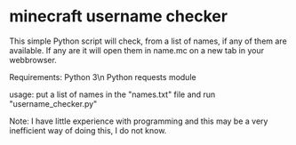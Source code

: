 # minecraft username checker

This simple Python script will check, from a list of names, if any of them are available. If any are it will open them in name.mc on a new tab in your webbrowser.

Requirements: 
Python 3\n
Python requests module

usage:
put a list of names in the "names.txt" file and run "username_checker.py"

Note: I have little experience with programming and this may be a very inefficient way of doing this, I do not know.
